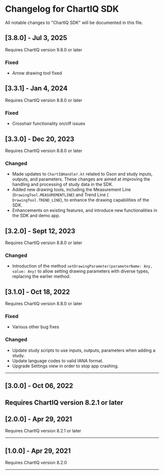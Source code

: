 # Changelog for ChartIQ SDK

All notable changes to "ChartIQ SDK" will be documented in this file.

## [3.8.0] - Jul 3, 2025

Requires ChartIQ version 9.8.0 or later

### Fixed

- Arrow drawing tool fixed

## [3.3.1] - Jan 4, 2024

Requires ChartIQ version 8.8.0 or later

### Fixed

- Crosshair functionality on/off issues


## [3.3.0] - Dec 20, 2023

Requires ChartIQ version 8.8.0 or later

### Changed

- Made updates to ```ChartIQHandler.kt``` related to Gson and study inputs, outputs, and parameters. These changes are
  aimed at improving the handling and processing of study data in the SDK.
- Added new drawing tools, including the Measurement Line (```DrawingTool.MEASUREMENTLINE```) and Trend Line (
  ```DrawingTool.TREND_LINE```), to enhance the drawing capabilities of the SDK.
- Enhancements on existing features, and introduce new functionalities in the SDK and demo app.

## [3.2.0] - Sept 12, 2023

Requires ChartIQ version 8.8.0 or later

### Changed

- Introduction of the method ```setDrawingParameter(parameterName: Any, value: Any)``` to allow setting drawing
  parameters with diverse types, replacing the earlier method.

## [3.1.0] - Oct 18, 2022

Requires ChartIQ version 8.8.0 or later

### Fixed

- Various other bug fixes

### Changed

- Update study scripts to use inputs, outputs, parameters when adding a study.
- Update language codes to valid IANA format.
- Upgrade Settings view in order to stop app crashing.

---

## [3.0.0] - Oct 06, 2022

Requires ChartIQ version 8.2.1 or later
---

## [2.0.0] - Apr 29, 2021

Requires ChartIQ version 8.2.1 or later

---

## [1.0.0] - Apr 29, 2021

Requires ChartIQ version 8.2.0


---


